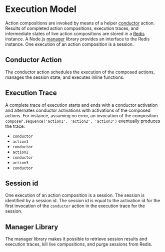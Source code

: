 # Execution Model

Action compositions are invoked by means of a helper [conductor](../conductor.js) action. Results of completed action compositions, execution traces, and intermediate states of live action compositions are stored in a [Redis](https://redis.io/) instance. A Node.js [manager](../manager.js) library provides an interface to the Redis instance. One execution of an action composition is a session.

## Conductor Action

The conductor action schedules the execution of the composed actions, manages the session state, and executes inline functions.

## Execution Trace

A complete trace of execution starts and ends with a conductor activation and alternates conductor activations with activations of the composed actions. For instance, assuming no error, an invocation of the composition `composer.sequence('action1', 'action2', 'action3')` eventually produces the trace:

 * `conductor`
 * `action1`
 * `conductor`
 * `action2`
 * `conductor`
 * `action3`
 * `conductor`

## Session id

One execution of an action composition is a session. The session is identified by a session id. The session id is equal to the activation id for the first invocation of the `conductor` action in the execution trace for the session.

## Manager Library

The manager library makes it possible to retrieve session results and execution traces, kill live compositions, and purge sessions from Redis.